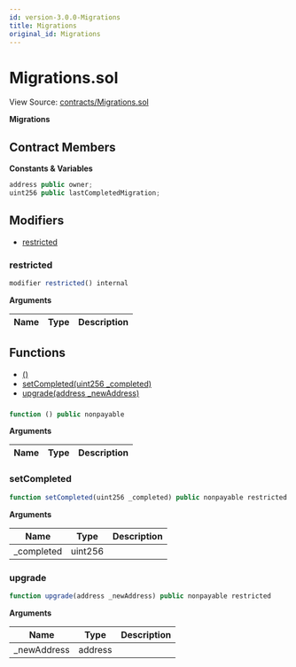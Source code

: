 ```yaml
---
id: version-3.0.0-Migrations
title: Migrations
original_id: Migrations
---
```


# Migrations.sol

View Source: [contracts/Migrations.sol](../../contracts/Migrations.sol)

**Migrations**

## Contract Members
**Constants & Variables**

```js
address public owner;
uint256 public lastCompletedMigration;

```

## Modifiers

- [restricted](#restricted)

### restricted

```js
modifier restricted() internal
```

**Arguments**

| Name        | Type           | Description  |
| ------------- |------------- | -----|

## Functions

- [()](#)
- [setCompleted(uint256 _completed)](#setcompleted)
- [upgrade(address _newAddress)](#upgrade)

### 

```js
function () public nonpayable
```

**Arguments**

| Name        | Type           | Description  |
| ------------- |------------- | -----|

### setCompleted

```js
function setCompleted(uint256 _completed) public nonpayable restricted 
```

**Arguments**

| Name        | Type           | Description  |
| ------------- |------------- | -----|
| _completed | uint256 |  | 

### upgrade

```js
function upgrade(address _newAddress) public nonpayable restricted 
```

**Arguments**

| Name        | Type           | Description  |
| ------------- |------------- | -----|
| _newAddress | address |  | 


